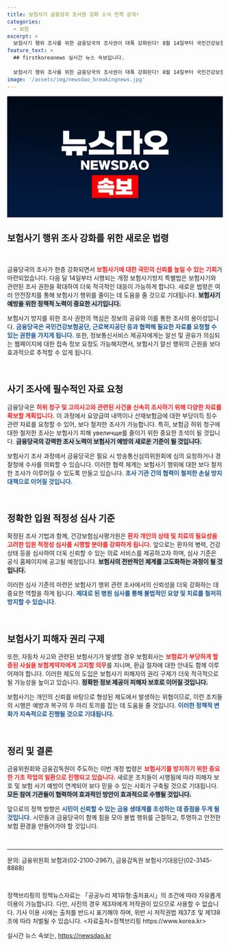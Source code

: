 ```yaml
---
title: 보험사기 금융당국 조사권 강화 소식 전격 공개!
categories:
  - 보험
excerpt: >
  보험사기 행위 조사를 위한 금융당국의 조사권이 대폭 강화된다! 8월 14일부터 국민건강보험공단과 경찰청 등과 협력해 정보 요청 및 수사를 더욱 적극적으로 진행할 예정. 보험 사기 피해자의 권리 보호를 위한 새로운 기준도 기대된다!
feature_text: >
  ## firstkoreanews 실시간 뉴스 속보입니다.

  보험사기 행위 조사를 위한 금융당국의 조사권이 대폭 강화된다! 8월 14일부터 국민건강보험공단과 경찰청 등과 협력해 정보 요청 및 수사를 더욱 적극적으로 진행할 예정. 보험 사기 피해자의 권리 보호를 위한 새로운 기준도 기대된다!
image: '/assets/img/newsdao_breakingnews.jpg'
---
```


<p><img src="/assets/img/newsdao_breakingnews.jpg" alt="firstkoreanews 속보" /></p>

<h2 data-ke-size="size26">보험사기 행위 조사 강화를 위한 새로운 법령</h2>

<p data-ke-size="size16">&nbsp;</p>

<p>금융당국의 조사가 한층 강화되면서 <b><span style="color: #ee2323;">보험사기에 대한 국민의 신뢰를 높일 수 있는 기회</span></b>가 마련되었습니다. 다음 달 14일부터 시행되는 개정 보험사기방지 특별법은 보험사기와 관련된 조사 권한을 확대하여 더욱 적극적인 대응이 가능하게 합니다. 새로운 법령은 여러 안전장치를 통해 보험사기 행위를 줄이는 데 도움을 줄 것으로 기대됩니다. <b><span style="background-color: #21538527;">보험사기 예방을 위한 정책적 노력이 중요한 시기입니다.</span></b></p>

<p>보험사기 방지를 위한 조사 권한의 핵심은 정보의 공유와 이를 통한 조사의 용이성입니다. <b><span style="color: #1a5490;">금융당국은 국민건강보험공단, 근로복지공단 등과 협력해 필요한 자료를 요청할 수 있는 권한을 가지게 됩니다.</span></b> 또한, 정보통신서비스 제공자에게는 알선 및 권유가 의심되는 웹페이지에 대한 접속 정보 요청도 가능해지면서, 보험사기 알선 행위의 근원을 보다 효과적으로 추적할 수 있게 됩니다.</p>

<p data-ke-size="size16">&nbsp;</p>

<h2 data-ke-size="size26">사기 조사에 필수적인 자료 요청</h2>

<p>금융당국은 <b><span style="color: #ee2323;">허위 청구 및 고의사고와 관련된 사건을 신속히 조사하기 위해 다양한 자료를 확보할 계획입니다.</span></b> 이 과정에서 요양급여 내역이나 산재보험금에 대한 부당이득 징수 관련 자료를 요청할 수 있어, 보다 철저한 조사가 가능합니다. 특히, 보험금 허위 청구에 대한 철저한 조사는 보험사기 피해 увеличще를 줄이기 위한 중요한 초석이 될 것입니다. <b><span style="background-color: #21538527;">금융당국의 강력한 조사 노력이 보험사기 예방의 새로운 기준이 될 것입니다.</span></b></p>

<p>보험사기 조사 과정에서 금융당국은 필요 시 방송통신심의위원회에 심의 요청하거나 경찰청에 수사를 의뢰할 수 있습니다. 이러한 협력 체계는 보험사기 행위에 대한 보다 철저한 조사가 이루어질 수 있도록 만들고 있습니다. <b><span style="color: #1a5490;">조사 기관 간의 협력이 철저한 손실 방지 대책으로 이어질 것입니다.</span></b></p>

<p data-ke-size="size16">&nbsp;</p>

<h2 data-ke-size="size26">정확한 입원 적정성 심사 기준</h2>

<p>확정된 조사 기법과 함께, 건강보험심사평가원은 <b><span style="color: #ee2323;">환자 개인의 상태 및 치료의 필요성을 고려한 입원 적정성 심사를 시행할 분야를 강화하게 됩니다.</span></b> 앞으로는 환자의 병력, 건강 상태 등을 심사하여 더욱 신뢰할 수 있는 의료 서비스를 제공하고자 하며, 심사 기준은 공식 홈페이지에 공고될 예정입니다. <b><span style="background-color: #21538527;">보험사의 전반적인 체계를 고도화하는 과정이 될 것입니다.</span></b></p>

<p>이러한 심사 기준의 마련은 보험사기 행위 관련 조사에서의 신뢰성을 더욱 강화하는 데 중요한 역할을 하게 됩니다. <b><span style="color: #1a5490;">제대로 된 병원 심사를 통해 불법적인 요양 및 치료를 철저히 방지할 수 있습니다.</span></b></p>

<p data-ke-size="size16">&nbsp;</p>

<h2 data-ke-size="size26">보험사기 피해자 권리 구제</h2>

<p>또한, 자동차 사고와 관련된 보험사기가 발생할 경우 보험회사는 <b><span style="color: #ee2323;">보험료가 부당하게 할증된 사실을 보험계약자에게 고지할 의무</span></b>를 지니며, 환급 절차에 대한 안내도 함께 이루어져야 합니다. 이러한 제도의 도입은 보험사기 피해자의 권리 구제가 더욱 적극적으로 될 가능성을 높이고 있습니다. <b><span style="background-color: #21538527;">정확한 정보 제공이 피해자 보호로 이어질 것입니다.</span></b></p>

<p>보험사기는 개인의 신뢰를 바탕으로 형성된 제도에서 발생하는 위협이므로, 이런 조치들의 시행은 예방과 복구의 두 마리 토끼를 잡는 데 도움을 줄 것입니다. <b><span style="color: #1a5490;">이러한 정책적 변화가 지속적으로 진행될 것으로 기대됩니다.</span></b></p>

<p data-ke-size="size16">&nbsp;</p>

<h2 data-ke-size="size26">정리 및 결론</h2>

<p>금융위원회와 금융감독원이 주도하는 이번 개정 법령은 <b><span style="color: #ee2323;">보험사기를 방지하기 위한 중요한 기초 작업의 일환으로 진행되고 있습니다.</span></b> 새로운 조치들이 시행됨에 따라 피해자 보호 및 보험 사기 예방이 연계되어 보다 믿을 수 있는 사회가 구축될 것으로 기대됩니다. <b><span style="background-color: #21538527;">모든 참여 기관들이 협력하여 효과적인 방안이 효과적으로 수행될 것입니다.</span></b></p>

<p>앞으로의 정책 방향은 <b><span style="color: #1a5490;">시민이 신뢰할 수 있는 금융 생태계를 조성하는 데 중점을 두게 될 것입니다.</span></b> 시민들과 금융당국이 함께 힘을 모아 불법 행위를 근절하고, 투명하고 안전한 보험 환경을 만들어가야 할 것입니다. </p>

<p data-ke-size="size16">&nbsp;</p>

<hr />

<p data-ke-size="size16">문의: 금융위원회 보험과(02-2100-2967), 금융감독원 보험사기대응단(02-3145-8888)</p>

<p data-ke-size="size16">&nbsp;</p>

<p data-ke-size="size16">정책브리핑의 정책뉴스자료는 「공공누리 제1유형:출처표시」의 조건에 따라 자유롭게 이용이 가능합니다. 다만, 사진의 경우 제3자에게 저작권이 있으므로 사용할 수 없습니다. 기사 이용 시에는 출처를 반드시 표기해야 하며, 위반 시 저작권법 제37조 및 제138조에 따라 처벌될 수 있습니다. <자료출처=정책브리핑 https://www.korea.kr></p>
실시간 뉴스 속보는, <a href="https://newsdao.kr" rel="dofollow">https://newsdao.kr</a>


